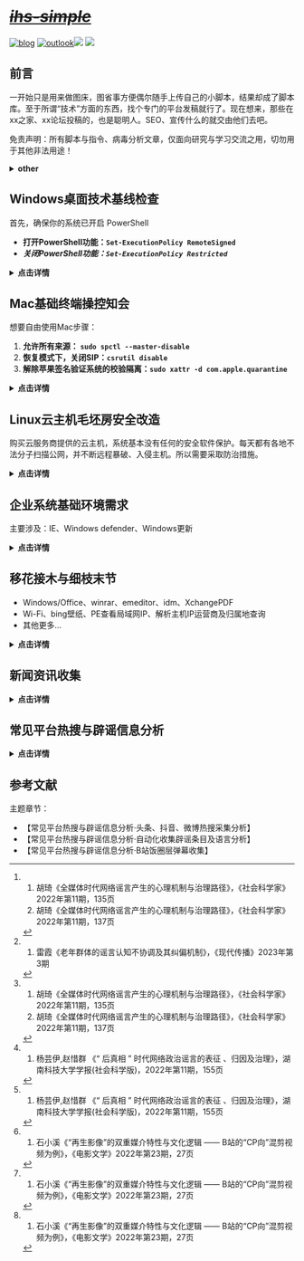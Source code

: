 # ***<s>[ihs-simple](https://github.com/hoochanlon/ihs-simple/blob/main/THINGS.md#picgo)</s>***

[![blog](https://img.shields.io/badge/%F0%9F%94%97blog-hoochanlon-lightgrey.svg?longCache=true&style=flat-square)](https://hoochanlon.github.io/) [![outlook](https://img.shields.io/badge/%F0%9F%93%A7hotmail-@邮箱联系-blue.svg?longCache=true&style=flat-square)](mailto:hoochanlon@outlook.com)[![](https://img.shields.io/github/followers/hoochanlon?color=green&style=social)](https://github.com/hoochanlon) [![](https://img.shields.io/github/stars/hoochanlon?color=green&style=social)](https://github.com/hoochanlon)

## 前言

一开始只是用来做图床，图省事方便偶尔随手上传自己的小脚本，结果却成了脚本库。至于所谓“技术”方面的东西，找个专门的平台发稿就行了。现在想来，那些在xx之家、xx论坛投稿的，也是聪明人。SEO、宣传什么的就交由他们去吧。

免责声明：所有脚本与指令、病毒分析文章，仅面向研究与学习交流之用，切勿用于其他非法用途！

<details>
<summary><B> other </B></summary>

Linux迁移 Windows command 工具：

* [cygwin](http://www.cygwin.com) 类子系统
* [gnuwin32](http://gnuwin32.sourceforge.net)、[minGW](http://www.mingw.org)  保持原生环境，尽可能提供类似的方案

python环境问题

* pyenv+pipx+poetry
  * pyenv灵活地安装与切换python版本，搭配poetry可快速生成相应版本环境。
  * pipx升级依赖工具包方便，不用担心全局兼容问题。
  * 编译的程序通常会依赖各种包，这个要看开发者给出相应提示安装哪些包了。
* miniconda、anaconda这类python发行版，依赖库齐全。

</details>

## Windows桌面技术基线检查 

首先，确保你的系统已开启 PowerShell

* **打开PowerShell功能：`Set-ExecutionPolicy RemoteSigned`**
* ***关闭PowerShell功能：`Set-ExecutionPolicy Restricted`***

<details>
<summary><B> 点击详情 </B></summary>
 

 一键使用，本地下载使用转GB2312编码 [图文版](https://www.52pojie.cn/thread-1795749-1-1.html)
 
```
 irm https://ghproxy.com/https://raw.githubusercontent.com/hoochanlon/ihs-simple/main/d-pwsh/frontline_helpdesk.ps1|iex
```
 
功能概览：
 
1. 检查IP与网络设备连接近况
2. 检查打印机、打印池、扫描仪状态
3. 检查硬盘、CPU、内存、显卡等基础驱动信息
4. 检查设备安全性、近期升级补丁、定时任务项
5. 检查主机主动共享协议相关信息
6. 检查电脑休眠、重启频次、异常关机、程序崩溃等信息
7. 执行1～6选项的所有功能
8. 生成"设备驱动检查"、"五天内预警事件"、"登录登出活动记录"、"月度已存威胁概况"分析报表
9. 查看指导建议与开发说明 

BTW
 
Linux基线检查（PR）见：[al0ne/LinuxCheck](https://github.com/al0ne/LinuxCheck)。对于Mac来说，这些安全服务的维护成本，不适用于中小企业。
 
* [Apple - Mac系统部署](https://www.apple.com.cn/business/docs/site/Mac_Deployment_Overview.pdf)
* [vmware - 企业采购苹果设备的正确姿势-abm](https://blogs.vmware.com/china/2019/10/08/企业采购苹果设备的正确姿势-abm/)

大环境下，这篇文章 [CSDN - 企业管理Mac电脑的三种方式](https://blog.csdn.net/smartbenson/article/details/50636012)提及的管理办法，都算得上是防控得当，可对比Windows来说，却挺不够看的。

</details>

## Mac基础终端操控知会

想要自由使用Mac步骤：

1. **允许所有来源： `sudo spctl --master-disable`**
2. **恢复模式下，关闭SIP：`csrutil disable`**
3. **解除苹果签名验证系统的校验隔离：`sudo xattr -d com.apple.quarantine`**

<details>
<summary><B> 点击详情 </B></summary>

重置macOS ~/.zshrc （仅环境变量配置失误，造成不可逆后果使用）

```
export PATH=/usr/bin:/usr/sbin:/bin:/sbin:/usr/X11R6/bin; sudo rm -rf ~/.zshrc
```

Mac查看当前Wi-Fi密码 [图文版](https://www.52pojie.cn/thread-1766927-1-1.html)

```
sudo bash -c "$(curl -fsSL https://ghproxy.com/https://raw.githubusercontent.com/hoochanlon/ihs-simple/main/d-shell/mac_show_wifi.sh)"
```

Mac 一键支持NTFS [图文版](https://github.com/hoochanlon/Free-NTFS-For-Mac)

```
sudo /bin/bash -c "$(curl -fsSL https://cdn.statically.io/gh/hoochanlon/Free-NTFS-for-Mac/main/nigate.sh)"
```

Mac 激活各类相关软件 [图文版](https://github.com/QiuChenly/MyMacsAppCrack/tree/main/Shells)

```
sudo bash -c "$(curl -fsSL https://ghproxy.com/https://raw.githubusercontent.com/QiuChenly/MyMacsAppCrack/main/Shells/simple_crack.sh)"
```

macOS MS-AutoUpdate 一键带走

```
sudo /usr/bin/osascript -e "$(curl -fsSL https://ghproxy.com/https://raw.githubusercontent.com/hoochanlon/ihs-simple/main/d-apple/no_ms_autoupdate.scpt)"
```

 一键RAR密码爆破 [图文版](https://www.52pojie.cn/thread-1775990-1-1.html)
 
 ```
 bash -c "$(curl -fsSL https://ghproxy.com/https://raw.githubusercontent.com/hoochanlon/ihs-simple/main/d-shell/7z_rar_sensei.sh)"
 ```

自动化下载 Office Mac2021 激活工具

```
sudo /usr/bin/osascript -e "$(curl -fsSL https://ghproxy.com/https://raw.githubusercontent.com/hoochanlon/ihs-simple/main/d-apple/office2021.scpt)"
```

一键定时切换壁纸，一面工作，一面生活
 
 ```
  bash -c "$(curl -fsSL https://ghproxy.com/https://raw.githubusercontent.com/hoochanlon/ihs-simple/main/d-shell/mac_corn_diy_wallpaper.sh)"
 ```
 
最后，转朋友的：[自在拉基 - Mac打印机一键安装](https://www.cnblogs.com/98record/p/mac-da-yin-ji-yi-jian-an-zhuang.html)。（没需求，所以没写；原理都差不多，确实挺厉害的。）
 
</details>


## Linux云主机毛坯房安全改造

购买云服务商提供的云主机，系统基本没有任何的安全软件保护。每天都有各地不法分子扫描公网，并不断远程暴破、入侵主机。所以需要采取防治措施。

<details>
<summary><B> 点击详情 </B></summary>

### 一键搞定SSH登录、用户密码策略配置、Ban IP配置 [图文版](https://www.52pojie.cn/thread-1749877-1-1.html)

* SSH登录: 免密的密钥模式、心跳长时间连接，客户端不掉线 
* 密码策略: 不限特殊字符、大小写，并支持4～5位长度下限
* Ban IP: 除自己IP外，30秒内短时间三次输错密码，永久封禁IP。

```
sudo bash -c  "$(curl -fL https://ghproxy.com/https://raw.githubusercontent.com/hoochanlon/ihs-simple/main/d-shell/lite_ssh_n_ban.sh)"
```

SSH单项配置：一键调用SSH快速配置 SSH密钥登录策略、用户简单密码配置规则。（单项部分是开启限定自己IP访问的，即 AllowUsers）

```
sudo bash -c  "$(curl -fL https://ghproxy.com/https://raw.githubusercontent.com/hoochanlon/ihs-simple/main/d-shell/simple_ssh.sh)"
```

fail2ban单项配置：一键fail2ban从下载到安装及生成配置与启动服务。(再次允许单项部分可以刷新自己公网IP配置)

```
sudo bash -c  "$(curl -fL https://ghproxy.com/https://raw.githubusercontent.com/hoochanlon/ihs-simple/main/d-shell/simple_ban.sh)"
```

### 一键搞定Linux自定义创建具有管理员权限的用户 [图文版](https://www.52pojie.cn/thread-1749877-1-1.html)

* 自定义用户名
* su、sudo及wheel组成员免密
* sshd_config锁root远程登录，提高安全性

```
sudo bash -c  "$(curl -fL https://ghproxy.com/https://raw.githubusercontent.com/hoochanlon/ihs-simple/main/d-shell/diy_add_wheel.sh)"
```

### 一键搞定FTP [图文版](https://www.52pojie.cn/thread-1753070-1-1.html)

* 共享目录： /var/ftp/share 
* 限制越权出逃共享访问，可读写。
* 安全，私有化，限定自己的公网IP访问。

不输密码版，用户名:ftpuser 密码：P@ssw0rd

```
sudo bash -c  "$(curl -fL https://ghproxy.com/https://raw.githubusercontent.com/hoochanlon/ihs-simple/main/d-shell/simple_vsftpd.sh)"
```

自定义用户版

```
sudo bash -c  "$(curl -fL https://ghproxy.com/https://raw.githubusercontent.com/hoochanlon/ihs-simple/main/d-shell/lite_vsftpd.sh)"
```

</details>

## 企业系统基础环境需求

主要涉及：IE、Windows defender、Windows更新

<details>
<summary><B> 点击详情 </B></summary>
 
IE防Edge劫持 [图文版](https://www.52pojie.cn/thread-1774349-1-1.html) 

```
curl -L  https://ghproxy.com/https://github.com/hoochanlon/ihs-simple/raw/main/d-bat/keep_ie.bat|cmd
```
 
* 注【1】：[域控环境IE模版 图文](https://www.52pojie.cn/thread-1765347-1-1.html) 
* 注【2】：代码地址：https://github.com/hoochanlon/ihs-simple/blob/main/d-bat/saigonoie.bat

一键永久关闭Windows更新设置 [图文版](https://www.52pojie.cn/thread-1791338-1-1.html)

```
curl -L  https://ghproxy.com/https://github.com/hoochanlon/ihs-simple/raw/main/d-bat/stop_update.bat|cmd
```

一键恢复被关闭的Windows更新设置

```
curl -L  https://ghproxy.com/https://github.com/hoochanlon/ihs-simple/raw/main/d-bat/re_update.bat|cmd
```

一键开启或关闭Windows defender实时保护

```
curl -OfsSL https://ghproxy.com/https://raw.githubusercontent.com/hoochanlon/ihs-simple/main/d-bat/choice_wdrt.bat&&call choice_wdrt.bat
```

一键关闭Windows代理设置

```
netsh winhttp reset proxy
```

一键调用设置程序是否以管理员权限运行

```
curl -OfsSL https://ghproxy.com/https://raw.githubusercontent.com/hoochanlon/ihs-simple/main/d-bat/nano_runas.bat&&call nano_runas.bat
```

去掉win10/win11热搜条目（需注销或重启） [admx.help 上见](https://admx.help/?Category=Windows_8.1_2012R2&Policy=Microsoft.Policies.WindowsExplorer::DisableSearchBoxSuggestions&Language=zh-cn)

```
reg add "HKEY_CURRENT_USER\SOFTWARE\Policies\Microsoft\Windows\explorer" /v DisableSearchBoxSuggestions /t reg_dword /d 1 /f
```

</details>

## 移花接木与细枝末节


* Windows/Office、winrar、emeditor、idm、XchangePDF
* Wi-Fi、bing壁纸、PE查看局域网IP、解析主机IP运营商及归属地查询
* 其他更多...

<details>
<summary><B> 点击详情 </B></summary>
 
### 移花接木
 
CMD一键调用windows版本切换与Windows/Office激活 [图文版](https://www.52pojie.cn/thread-1743122-1-1.html)

```
curl -O https://ghproxy.com/https://raw.githubusercontent.com/TerryHuangHD/Windows10-VersionSwitcher/master/Switch.bat&&TIMEOUT /T 1&&start Switch.bat&&powershell -command "irm https://massgrave.dev/get|iex"
```

CMD一键安装winrar注册激活 [图文版](https://www.52pojie.cn/thread-1740471-1-1.html)

```
powershell -command Invoke-WebRequest -Uri "https://ghproxy.com/https://raw.githubusercontent.com/hoochanlon/ihs-simple/main/winrar_down_reg.bat" -OutFile "C:/Users/${env:UserName}/Downloads/winrar_down_reg.bat"&&TIMEOUT /T 1&&start /b C:\Users\%username%\Downloads\winrar_down_reg.bat
```

Powershell一键生成Emeditor序列号

```
irm https://ghproxy.com/https://raw.githubusercontent.com/hoochanlon/ihs-simple/main/d-pwsh/emeditor_random_keygen.ps1|iex
```

Powershell一键IDM激活（[自己写的方案已失效，国内版权原因不做更新](https://github.com/hoochanlon/ihs-simple/blob/main/d-pwsh/fail_idm.ps1)）

```
iwr -useb https://ghproxy.com/https://raw.githubusercontent.com/lstprjct/IDM-Activation-Script/main/IAS.ps1 | iex
```

Powershell从XchangePDF Editor下载安装到生成许可证 

```
curl https://ghproxy.com/https://raw.githubusercontent.com/hoochanlon/ihs-simple/main/xchange_v8_active.ps1 -Outfile xchange_v8_active.ps1 | powershell -c xchange_v8_active.ps1
```
 
win7 打开图片报错“内存不足” [图文版](https://www.52pojie.cn/thread-1768841-1-1.html)

```
powershell -c "irm  https://ghproxy.com/https://github.com/hoochanlon/ihs-simple/raw/main/d-bat/exifhelper.bat -Outfile exifhelper.bat" && exifhelper.bat
```
 
### 细枝末节
 
一键爬取bing壁纸 [图文版](https://www.52pojie.cn/thread-1781868-1-1.html)

```
python -c "$(curl -fsSL https://ghproxy.com/https://raw.githubusercontent.com/hoochanlon/ihs-simple/main/d-python/get_bing_wallpapers.py)"
```
 
CMD获取本机公网详情
 
```
powershell -c irm "https://freeipapi.com/api/json/$(irm http://api.ipify.org)"
```

Shell获取本机公网详情（需安装 `brew install jq`）
 
```
 curl -s https://freeipapi.com/api/json/$(curl -s https://api.ipify.org) | jq .
```

一键安装打印机原理代码 [图文版](https://www.52pojie.cn/thread-1776328-1-1.html)。
 
```
 https://github.com/hoochanlon/ihs-simple/blob/main/d-bat/install_public_network_hp_printer_driver.bat
```
 
powershell active，以及微PE显示IP脚本 

```
explorer https://github.com/hoochanlon/ihs-simple/blob/main/d-bat/weipe_showip.bat
```

一键安装Java [图文版](https://www.52pojie.cn/thread-1767872-1-1.html)

```
curl -O https://ghproxy.com/https://raw.githubusercontent.com/hoochanlon/ihs-simple/main/d-bat/install_jdk.bat&&call install_jdk.bat
```

win11一键显示当前WiFi与密码并生成二维码分享 [图文版](https://www.52pojie.cn/thread-1772481-1-1.html)

```
curl -O https://ghproxy.com/https://raw.githubusercontent.com/hoochanlon/ihs-simple/main/d-bat/show_wifi.bat&&call show_wifi.bat
```

一键显示所有WiFi

 ```
curl -OfsSL https://ghproxy.com/https://raw.githubusercontent.com/hoochanlon/ihs-simple/main/d-bat/oh_my_wifi.bat&&call oh_my_wifi.bat
 ```
 
 一键RAR密码爆破 [图文版](https://www.52pojie.cn/thread-1775357-1-1.html)
 
 ```
 curl -Os https://ghproxy.com/https://raw.githubusercontent.com/hoochanlon/ihs-simple/main/d-bat/seven_z_sensei.bat&&call seven_z_sensei.bat
 ```
 
</details>


## 新闻资讯收集

<details>
<summary><B> 点击详情 </B></summary>


一键获取中国新闻网资讯 [图文版](https://www.52pojie.cn/thread-1780608-1-1.html)

```
python -c "$(curl -fsSL https://ghproxy.com/https://raw.githubusercontent.com/hoochanlon/ihs-simple/main/d-python/get_chinanews.py)"
```
 
一键生成全球信息报表 [图文版](https://www.52pojie.cn/thread-1779165-1-1.html)

```
python -c "$(curl -fsSL https://ghproxy.com/https://raw.githubusercontent.com/hoochanlon/ihs-simple/main/d-python/get_worldometers.py)"
```

</details>


## 常见平台热搜与辟谣信息分析

<details>
<summary><B> 点击详情 </B></summary>

### 头条、抖音、微博热搜采集分析
 
一键获取今日头条、抖音、微博热搜。[图文版](https://www.52pojie.cn/thread-1785460-1-1.html) （NLP：[Stanza](https://stanfordnlp.github.io/stanza/data_objects.html)）

```
python -c "$(curl -fsSL https://ghproxy.com/https://raw.githubusercontent.com/hoochanlon/ihs-simple/main/d-python/get_resou_today_s.py)"
```

* 自动化分类；整体匹配率：84%~96% 区间左右。
* 词频统计；三者共存的热搜，说明为持久公共热度，信息密度较高。
* 文本情感平均值、每条标题的情感数值；主：人为置顶热搜的文本情绪强烈程度。
* 词性分析；标记可能存有引导与被植入意识成分用词，只要定语、状语叠得多，总能是宣传正态形势。

微博在自动化分类中，噪音三者最大，信息价值低，话题含水量大，失真度偏高；各家平台的热搜标题也存有未标识谣言成分，最好用[国家辟谣平台查询](https://www.piyao.org.cn/pysjk/frontsql.htm)鉴别其真伪；虽然娱乐属性极重，但微博其本身具有一对多公共属性的社交模式，当某个社会事件被挂上热搜，它可在短时间内迅速传播信息，引发公众的关注和讨论。

推荐论文：

* 毛贺祺《大数据背景下微博热搜的新闻阅读服务功能》吉林大学新闻学专业硕士学位论文，2017.3<br>
* 喻国明《大数据分析下的中国社会舆情 总体态势与结构性特征》中国人民大学学报，2013年第５期<br>
* 王小新《当前我国受众网络新闻的阅读倾向——以百度热搜词为例》《今传媒》，2013年第9期<br>
* 许诺《基于百度热搜新闻词的社会风险事件5W提取研究》《系统工程理论与实践》，2022年第40卷第2期<br>


### 自动化收集辟谣条目及语言分析（NLP：[ThuLAC](https://github.com/thunlp/THULAC-Python)）

功能大体与上例相当，对词频的较高词语进行语法分析。

```
python -c "$(curl -fsSL https://ghproxy.com/https://raw.githubusercontent.com/hoochanlon/ihs-simple/main/d-python/get_rumor_analysis.py)"
```
 
urllib3：https://github.com/urllib3/urllib3/issues/3020#issuecomment-1557412175

对谣言的定义：阿尔波特(Gordom W.Allport)和波兹曼(Leo Postman)最早为谣言下了定义,即谣言是一个与当时事件相关联的命题,是为了使人相信,一般以口传媒介的方式在人们之间流传,但是却缺乏具体的资料以证实其确切性。[^《全媒体时代网络谣言产生的心理机制与治理路径》]

谣言概念界定：究其本质而言,谣言普遍具有的属性,一是广泛传播，二是不确定性,基于此，本文将谣言界定为被广泛传播的、含有极大的不确定性的信息。“不确定性”主要是指对信息真实与否的不确定性。[^《老年群体的谣言认知不协调及其纠偏机制》]

目前,在突发事件中的各类谣言中,有明确目标性和破坏性的攻击型谣言和以实现政治、经济等利益为目标的宣传型或牟利型谣言出现的频率较低。多数谣言是出于恐惧心理和基于错误的认识判断而形成的。[^《全媒体时代网络谣言产生的心理机制与治理路径》] 从这次的谣言收集分析已证明，最大的两个类别是，社会话题与健康饮食，两者分别占比48%、43%。
 
但“后真相”时代多元文化的糅合共存和碎片化的解读方式加剧了民众的价值分歧,侵蚀了信任防线。一方面，复杂的利益诉求、多元的社会思潮与多样的传播方式交织叠加，催生出“后真相”时代多元的网络文化，加大了主流与非主流文化之间的碰撞和摩擦。虽然非主流文化是主流文化的有益补充，但诸如佛系文化、网红文化、躺平文化等难免有背离主流文化的消极因素，尤其是污丑文化、拜金文化等更是尽显畸形审美和金钱至上的错误思想，若不加警惕和批判，极易误导一些认知不足、阅历不够的受众，诱发政治偏见,不断冲击和侵蚀业已形成的政治信任。另一方面，“后真相”时代人们面对海量信息，惯以碎片化的方式拼凑事实、解读真相。一旦关涉社会分化、利益分配、政治腐败和政策失误等复杂的政治谣言鉴别，人们极易陷入碎片化信息的不断解读和重组,制造出多种“真相”,并借此持续发酵,非但无益于阻断网络政治谣言的传播，反而会频繁质疑已有政治共识,造成政治信任的流失，为谣言惑众创设了可能。[^后真相时代网络政治谣言的表征归因及治理]

就参考[^后真相时代网络政治谣言的表征归因及治理] 来说，个人生活无非涉及钱的吃穿住行，社会分化也是正常现象，“个人-集体”、“集体-个人”的差异、非一致性，这话更多“是以国家建设为中心”为首纲。下面这两条信息很值得参考研究：

* [知乎 - 如何看待央视新视频【靠力气赚钱心里才踏实，是无数平凡人的生活信仰】?](https://www.zhihu.com/question/587740721/answer/2952171143)
* [bilibili - 说我摸，说我摆，谁在意劳动者的无奈？](https://www.bilibili.com/video/BV1ss4y1M72E)
 
### B站饭圈层弹幕收集（分析中）

以社会民生话题种类繁多，不大适合定量分析研究B站Z世代用户。如果是将研究样本限定在“二次元”、“某CP党”，做定向的特质分析，无疑是个很好的突破口。查阅了几篇资料，针对Z世代标新立异的话语，不少文章都共同提及了：<u>“缘趣群体”、“群体认同”、“亚文化圈层”、“解构重构”、“詹姆斯·凯瑞”</u>，这几个关键词。这里以“磕CP”作为入手方向。（**做为社会中的个体，人的喜好专长，二者是离散且多元性的。**）

原因自然是多方面的,现实的无趣 、欲望的驱动、游戏的追求 …… 但本质原因之一 ，是来自受众对于“现实”/“真实”以及其所指代和承诺的价值、情感的不信任，于是转身投入对虚拟情感/虚假情感的沉迷之中。在影院观赏爱情电影之所以那么富有魅力，是因为对人们内心深处的那些渴望的、私密的情感进行了合理化的影像化呈现，黑暗背景中的电影院与银幕也成为人们享受私人化情感释放的理想化场所 。[^B站的CP向混剪视频为例]

后情感主义是美国社会学家斯捷潘·梅斯特罗维奇（ Stjepan G. Metrovic）提出的理论。所谓“后情感”，区别于人类的本真情感，指向一种“新的被智识化、机械化、大众媒体生产的情感”。本真情感异化为替代或虚拟的情感（“后情感”），成为文化工业批量生产并出售的一种商品。[^B站的CP向混剪视频为例]

在后情感主义时代，“情感已不必指向以往至 高无上的客观真实，而只须满足公众的快感欲求”。文艺作品不再取材于真实、表现人类本真情感，而是营造悬浮的“爱情神话”以催生“虚假欲求”，满足公众快感；公众不再需要费心建立并维持一段亲密关系，而是仅仅通过消费媒介产品就可以获得超越日常生活的类情感体验 。[^B站的CP向混剪视频为例]
 
[^《全媒体时代网络谣言产生的心理机制与治理路径》]:
    1. 胡琦《全媒体时代网络谣言产生的心理机制与治理路径》，《社会科学家》2022年第11期，135页
    2. 胡琦《全媒体时代网络谣言产生的心理机制与治理路径》，《社会科学家》2022年第11期，137页

[^《老年群体的谣言认知不协调及其纠偏机制》]: 
    1. 雷霞《老年群体的谣言认知不协调及其纠偏机制》，《现代传播》2023年第3期

[^后真相时代网络政治谣言的表征归因及治理]: 
    1. 杨芸伊,赵惜群 《“ 后真相 ” 时代网络政治谣言的表征 、归因及治理》，湖南科技大学学报(社会科学版)，2022年第11期，155页

[^B站的CP向混剪视频为例]:  
    1. 石小溪《“再生影像”的双重媒介特性与文化逻辑 —— B站的“CP向”混剪视频为例》，《电影文学》2022年第23期，27页
 

</details>


## 参考文献

主题章节：

* 【常见平台热搜与辟谣信息分析·头条、抖音、微博热搜采集分析】
* 【常见平台热搜与辟谣信息分析·自动化收集辟谣条目及语言分析】
* 【常见平台热搜与辟谣信息分析·B站饭圈层弹幕收集】

<!--
[![telegram](https://img.shields.io/badge/telegram-:me-blue.svg?longCache=true&style=flat-square)](https://t.me/test) 

![ ](https://raw.githubusercontent.com/hoochanlon/hoochanlon/master/assets/github-contribution-grid-snake.svg)

[网络辟谣标签工作专区](https://www.piyao.org.cn/bq/index.htm)、[谣言曝光台](https://www.piyao.org.cn/yybgt/index.htm)
-->



